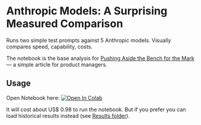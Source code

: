 # Anthropic Models: A Surprising Measured Comparison
Runs two simple test prompts against 5 Anthropic models. Visually compares speed, capability, costs.

The notebook is the base analysis for [Pushing Aside the Bench for the Mark](https://ailearnlog.com/pushing-aside-the-bench-for-the-mark/) — a simple article for product managers.

## Usage
Open Notebook here: [![Open In Colab](https://colab.research.google.com/assets/colab-badge.svg)](https://colab.research.google.com/github/michellepace/anthropic-model-compare/blob/main/Anthropic_Model_Compare_(simple).ipynb)

It will cost about US$ 0.98 to run the notebook. But if you prefer you can load historical results instead (see [Results folder](https://github.com/michellepace/anthropic-model-compare/tree/main/results)).
